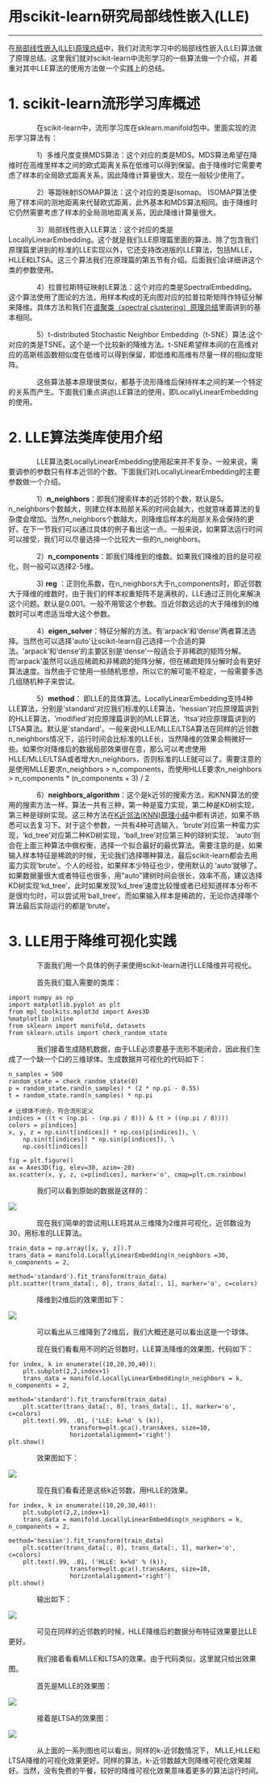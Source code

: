 # 用scikit-learn研究局部线性嵌入\(LLE\)

---

在[局部线性嵌入\(LLE\)原理总结](/ml/clean-feature/lle.md)中，我们对流形学习中的局部线性嵌入\(LLE\)算法做了原理总结。这里我们就对scikit-learn中流形学习的一些算法做一个介绍，并着重对其中LLE算法的使用方法做一个实践上的总结。

# 1. scikit-learn流形学习库概述

　　　　在scikit-learn中，流形学习库在sklearn.manifold包中。里面实现的流形学习算法有：

　　　　1）多维尺度变换MDS算法：这个对应的类是MDS。MDS算法希望在降维时在高维里样本之间的欧式距离关系在低维可以得到保留。由于降维时它需要考虑了样本的全局欧式距离关系，因此降维计算量很大，现在一般较少使用了。

　　　　2）等距映射ISOMAP算法：这个对应的类是Isomap。 ISOMAP算法使用了样本间的测地距离来代替欧式距离，此外基本和MDS算法相同。由于降维时它仍然需要考虑了样本的全局测地距离关系，因此降维计算量很大。

　　　　3）局部线性嵌入LLE算法：这个对应的类是LocallyLinearEmbedding。这个就是我们LLE原理篇里面的算法、除了包含我们原理篇里讲到的标准的LLE实现以外，它还支持改进版的LLE算法，包括MLLE，HLLE和LTSA。这三个算法我们在原理篇的第五节有介绍。后面我们会详细讲这个类的参数使用。

　　　　4）拉普拉斯特征映射LE算法：这个对应的类是SpectralEmbedding。这个算法使用了图论的方法，用样本构成的无向图对应的拉普拉斯矩阵作特征分解来降维。具体方法和我们在[谱聚类（spectral clustering）原理总结](/ml/cluster/spectral.md)里面讲到的基本相同。

　　　　5）t-distributed Stochastic Neighbor Embedding（t-SNE）算法:这个对应的类是TSNE。这个是一个比较新的降维方法。t-SNE希望样本间的在高维对应的高斯核函数相似度在低维可以得到保留，即低维和高维有尽量一样的相似度矩阵。

　　　　这些算法基本原理很类似，都基于流形降维后保持样本之间的某一个特定的关系而产生。下面我们重点讲述LLE算法的使用，即LocallyLinearEmbedding的使用。

# 2. LLE算法类库使用介绍

　　　　LLE算法类LocallyLinearEmbedding使用起来并不复杂，一般来说，需要调参的参数只有样本近邻的个数。下面我们对LocallyLinearEmbedding的主要参数做一个介绍。

　　　　1）**n\_neighbors**：即我们搜索样本的近邻的个数，默认是5。 n\_neighbors个数越大，则建立样本局部关系的时间会越大，也就意味着算法的复杂度会增加。当然n\_neighbors个数越大，则降维后样本的局部关系会保持的更好。在下一节我们可以通过具体的例子看出这一点。一般来说，如果算法运行时间可以接受，我们可以尽量选择一个比较大一些的n\_neighbors。

　　　　2）**n\_components**：即我们降维到的维数。如果我们降维的目的是可视化，则一般可以选择2-5维。

　　　　3\) **reg** ：正则化系数，在n\_neighbors大于n\_components时，即近邻数大于降维的维数时，由于我们的样本权重矩阵不是满秩的，LLE通过正则化来解决这个问题。默认是0.001。一般不用管这个参数。当近邻数远远的大于降维到的维数时可以考虑适当增大这个参数。

　　　　4）**eigen\_solver**：特征分解的方法。有‘arpack’和‘dense’两者算法选择。当然也可以选择'auto'让scikit-learn自己选择一个合适的算法。‘arpack’和‘dense’的主要区别是‘dense’一般适合于非稀疏的矩阵分解。而‘arpack’虽然可以适应稀疏和非稀疏的矩阵分解，但在稀疏矩阵分解时会有更好算法速度。当然由于它使用一些随机思想，所以它的解可能不稳定，一般需要多选几组随机种子来尝试。

　　　　5）**method**： 即LLE的具体算法。LocallyLinearEmbedding支持4种LLE算法，分别是'standard'对应我们标准的LLE算法，'hessian'对应原理篇讲到的HLLE算法，'modified'对应原理篇讲到的MLLE算法，‘ltsa’对应原理篇讲到的LTSA算法。默认是'standard'。一般来说HLLE/MLLE/LTSA算法在同样的近邻数n\_neighbors情况下，运行时间会比标准的LLE长，当然降维的效果会稍微好一些。如果你对降维后的数据局部效果很在意，那么可以考虑使用HLLE/MLLE/LTSA或者增大n\_neighbors，否则标准的LLE就可以了。需要注意的是使用MLLE要求n\_neighbors &gt; n\_components，而使用HLLE要求n\_neighbors &gt; n\_components \* \(n\_components + 3\) / 2

　　　　6）**neighbors\_algorithm**：这个是k近邻的搜索方法，和KNN算法的使用的搜索方法一样。算法一共有三种，第一种是蛮力实现，第二种是KD树实现，第三种是球树实现。这三种方法在[K近邻法\(KNN\)原理小结](/ml/cluster/KNN.md)中都有讲述，如果不熟悉可以去复习下。对于这个参数，一共有4种可选输入，‘brute’对应第一种蛮力实现，‘kd\_tree’对应第二种KD树实现，‘ball\_tree’对应第三种的球树实现， ‘auto’则会在上面三种算法中做权衡，选择一个拟合最好的最优算法。需要注意的是，如果输入样本特征是稀疏的时候，无论我们选择哪种算法，最后scikit-learn都会去用蛮力实现‘brute’。个人的经验，如果样本少特征也少，使用默认的 ‘auto’就够了。 如果数据量很大或者特征也很多，用"auto"建树时间会很长，效率不高，建议选择KD树实现‘kd\_tree’，此时如果发现‘kd\_tree’速度比较慢或者已经知道样本分布不是很均匀时，可以尝试用‘ball\_tree’。而如果输入样本是稀疏的，无论你选择哪个算法最后实际运行的都是‘brute’。

# 3. LLE用于降维可视化实践

　　　　下面我们用一个具体的例子来使用scikit-learn进行LLE降维并可视化。

　　　　首先我们载入需要的类库：

```
import numpy as np
import matplotlib.pyplot as plt
from mpl_toolkits.mplot3d import Axes3D
%matplotlib inline
from sklearn import manifold, datasets
from sklearn.utils import check_random_state
```

　　　　我们接着生成随机数据，由于LLE必须要基于流形不能闭合，因此我们生成了一个缺一个口的三维球体。生成数据并可视化的代码如下：

```
n_samples = 500
random_state = check_random_state(0)
p = random_state.rand(n_samples) * (2 * np.pi - 0.55)
t = random_state.rand(n_samples) * np.pi

# 让球体不闭合，符合流形定义
indices = ((t < (np.pi - (np.pi / 8))) & (t > ((np.pi / 8))))
colors = p[indices]
x, y, z = np.sin(t[indices]) * np.cos(p[indices]), \
    np.sin(t[indices]) * np.sin(p[indices]), \
    np.cos(t[indices])

fig = plt.figure()
ax = Axes3D(fig, elev=30, azim=-20)
ax.scatter(x, y, z, c=p[indices], marker='o', cmap=plt.cm.rainbow)
```

　　　　我们可以看到原始的数据是这样的：

![](http://images2015.cnblogs.com/blog/1042406/201701/1042406-20170111145036510-1498005904.png)

　　　　现在我们简单的尝试用LLE将其从三维降为2维并可视化，近邻数设为30，用标准的LLE算法。

```
train_data = np.array([x, y, z]).T
trans_data = manifold.LocallyLinearEmbedding(n_neighbors =30, n_components = 2,
                                method='standard').fit_transform(train_data)
plt.scatter(trans_data[:, 0], trans_data[:, 1], marker='o', c=colors)
```

　　　　降维到2维后的效果图如下：

![](http://images2015.cnblogs.com/blog/1042406/201701/1042406-20170111145227541-997560880.png)

　　　　可以看出从三维降到了2维后，我们大概还是可以看出这是一个球体。

　　　　现在我们看看用不同的近邻数时，LLE算法降维的效果图，代码如下：

```
for index, k in enumerate((10,20,30,40)):
    plt.subplot(2,2,index+1)
    trans_data = manifold.LocallyLinearEmbedding(n_neighbors = k, n_components = 2,
                                method='standard').fit_transform(train_data)
    plt.scatter(trans_data[:, 0], trans_data[:, 1], marker='o', c=colors)
    plt.text(.99, .01, ('LLE: k=%d' % (k)),
                 transform=plt.gca().transAxes, size=10,
                 horizontalalignment='right')
plt.show()
```

　　　　效果图如下：

![](http://images2015.cnblogs.com/blog/1042406/201701/1042406-20170111145452853-620451375.png)

　　　　现在我们看看还是这些k近邻数，用HLLE的效果。

```
for index, k in enumerate((10,20,30,40)):
    plt.subplot(2,2,index+1)
    trans_data = manifold.LocallyLinearEmbedding(n_neighbors = k, n_components = 2,
                                method='hessian').fit_transform(train_data)
    plt.scatter(trans_data[:, 0], trans_data[:, 1], marker='o', c=colors)
    plt.text(.99, .01, ('HLLE: k=%d' % (k)),
                 transform=plt.gca().transAxes, size=10,
                 horizontalalignment='right')
plt.show()
```

　　　　输出如下：

![](http://images2015.cnblogs.com/blog/1042406/201701/1042406-20170111162644135-436246476.png)

　　　　可见在同样的近邻数的时候，HLLE降维后的数据分布特征效果要比LLE更好。

　　　　我们接着看看MLLE和LTSA的效果。由于代码类似，这里就只给出效果图。

　　　　首先是MLLE的效果图：

![](http://images2015.cnblogs.com/blog/1042406/201701/1042406-20170111162942666-996109145.png)

　　　　接着是LTSA的效果图：

![](http://images2015.cnblogs.com/blog/1042406/201701/1042406-20170111162956291-445312231.png)

　　　　从上面的一系列图也可以看出，同样的k-近邻数情况下， MLLE,HLLE和LTSA降维的可视化效果更好。同样的算法，k-近邻数越大则降维可视化效果越好。当然，没有免费的午餐，较好的降维可视化效果意味着更多的算法运行时间。

